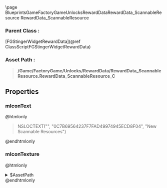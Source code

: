 \page BlueprintsGameFactoryGameUnlocksRewardDataRewardData_ScannableResource RewardData_ScannableResource
### Parent Class :
[FGStingerWidgetRewardData](@ref ClassScriptFGStingerWidgetRewardData)
### Asset Path :
<b><blockquote>/Game/FactoryGame/Unlocks/RewardData/RewardData_ScannableResource.RewardData_ScannableResource_C</blockquote></b>
## Properties

### mIconText
@htmlonly
<blockquote>NSLOCTEXT("", "0C7B69564237F7FAD49974945ECD8F04", "New Scannable Resources")</blockquote>
@endhtmlonly

### mIconTexture
@htmlonly
<details>
 <summary>$AssetPath</summary>
<b><a href="_blueprints_game_factory_game_interface_u_i_assets_small_icons_small_icon__scanner.html"><blockquote>SmallIcon_Scanner</blockquote></a></b>
</details>
@endhtmlonly

